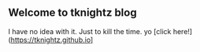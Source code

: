 ## Welcome to tknightz blog
I have no idea with it. Just to kill the time.
yo [click here!](https://tknightz.github.io]
